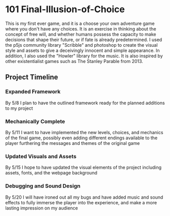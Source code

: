 # **101 Final-Illusion-of-Choice**

This is my first ever game, and it is a choose your own adventure game where you don't have any choices. It is an exercise in thinking about the concept of free will, and whether humans possess the capacity to make decisions that shape their future, or if fate is already predetermined. I used the p5js community library "Scribble" and photoshop to create the visual style and assets to give a deceivingly innocent and simple appearance. In addition, I also used the "Howler" library for the music. It is also inspired by other existentialist games such as The Stanley Parable from 2013.

## **Project Timeline**

### Expanded Framework

By 5/8 I plan to have the outlined framework ready for the planned additions to my project

### Mechanically Complete

By 5/11 I want to have implemented the new levels, choices, and mechanics of the final game, possibly even adding different endings available to the player furthering the messages and themes of the original game

### Updated Visuals and Assets

By 5/15 I hope to have updated the visual elements of the project including assets, fonts, and the webpage background

### Debugging and Sound Design

By 5/20 I will have ironed out all my bugs and have added music and sound effects to fully immerse the player into the experience, and make a more lasting impression on my audience
